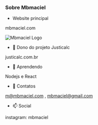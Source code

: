 ### Sobre Mbmaciel

- Website principal

mbmaciel.com

![Mbmaciel Logo](https://mbmaciel.com/images/images/logox144.png)


- 🔭 Dono do projeto Justicalc

justicalc.com.br

- 🌱 Aprendendo

Nodejs e React

- 💬 Contatos

m@mbmaciel.com , mbmaciel@gmail.com

- 📫 Social

instagram: mbmaciel


